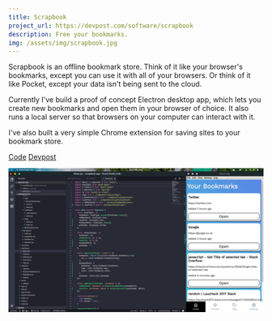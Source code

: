 ```yaml
---
title: Scrapbook
project_url: https://devpost.com/software/scrapbook
description: Free your bookmarks.
img: /assets/img/scrapbook.jpg
---
```


Scrapbook is an offline bookmark store. Think of it like your browser's
bookmarks, except you can use it with all of your browsers. Or think of it
like Pocket, except your data isn't being sent to the cloud.

Currently I've build a proof of concept Electron desktop app, which lets you
create new bookmarks and open them in your browser of choice. It also runs a
local server so that browsers on your computer can interact with it.

I've also built a very simple Chrome extension for saving sites to your
bookmark store.

<div class="buttons"><a href="//github.com/mbellgb/scrapbook-app" class="button"><i data-feather="github"></i> Code</a>
<a href="https://devpost.com/software/scrapbook" class="button">Devpost</a></div>

![First version of the Scrapbook desktop client, built at Lauzhack.](/assets/img/scrapbook.jpg)